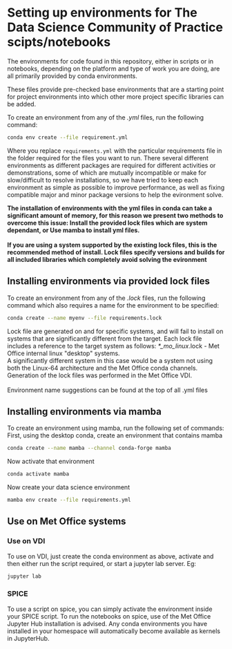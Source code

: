 # Setting up environments for The Data Science Community of Practice scipts/notebooks

The environments for code found in this repository, either in scripts or in notebooks, depending on the platform and type of work you are doing, are all primarily provided by conda environments.

These files provide pre-checked base environments that are a starting point for project environments into which other more project specific libraries can be added.

To create an environment from any of the *.yml* files, run the following command:
```bash
conda env create --file requirement.yml
```
Where you replace `requirements.yml` with the particular requirements file in the folder required for the files you want to run.
There several different environments as different packages are required for different activities or demonstrations, some of which are mutually incompatible or make for slow/difficult to resolve installations, so we have tried to keep each environment as simple as possible to improve performance, as well as fixing compatible major and minor package versions to help the evironment solve.

**The installation of environments with the yml files in conda can take a significant amount of memory, for this reason we present two methods to overcome this issue: Install the provided lock files which are system dependant, or Use mamba to install yml files.
<br><br>
If you are using a system supported by the existing lock files, this is the recommended method of install. Lock files specify versions and builds for all included libraries which completely avoid solving the evironment**

## Installing environments via provided lock files

To create an environment from any of the *.lock* files, run the following command which also requires a name for the environment to be specified:
```bash
conda create --name myenv --file requirements.lock
```

Lock file are generated on and for specific systems, and will fail to install on systems that are significantly different from the target. Each lock file includes a reference to the target system as follows:
*\*\_mo\_linux*.lock - Met Office internal linux "desktop" systems.<br>
A significantly different system in this case would be a system not using both the Linux-64 architecture and the Met Office conda channels. Generation of the lock files was performed in the Met Office VDI.<br><br>
Environment name suggestions can be found at the top of all .yml files

## Installing environments via mamba

To create an environment using mamba, run the following set of commands: <br>
First, using the desktop conda, create an environment that contains mamba
```bash
conda create --name mamba --channel conda-forge mamba
```
Now activate that environment
```bash
conda activate mamba
```
Now create your data science environment
```bash
mamba env create --file requirements.yml
```

## Use on Met Office systems

### Use on VDI

To use on VDI, just create the conda environment as above, activate and then either run the script required, or start a jupyter lab server. Eg: 
```bash 
jupyter lab 
```

### SPICE

To use a script on spice, you can simply activate the environment inside your SPICE script. To run the notebooks on spice, use of the Met Office Jupyter Hub installation is advised. Any conda environments you have installed in your homespace will automatically become available as kernels in JupyterHub.

